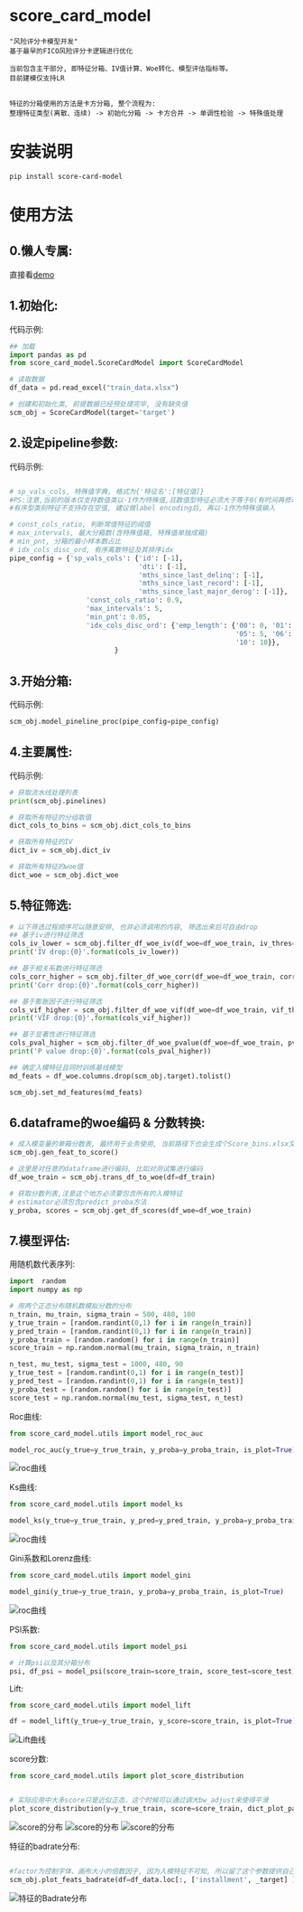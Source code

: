 score_card_model
================

    "风险评分卡模型开发" 
    基于最早的FICO风险评分卡逻辑进行优化

    当前包含主干部分, 即特征分箱、IV值计算、Woe转化、模型评估指标等。
    目前建模仅支持LR

    
    特征的分箱使用的方法是卡方分箱, 整个流程为:
    整理特征类型(离散、连续) -> 初始化分箱 -> 卡方合并 -> 单调性检验 -> 特殊值处理 


安装说明
======

```shell
pip install score-card-model
```

使用方法
====
0.懒人专属:
------
直接看[demo](hhttps://github.com/skykiseki/score_card_model/blob/main/demo/demo.ipynb)

1.初始化:
------

代码示例:

```python
## 加载
import pandas as pd
from score_card_model.ScoreCardModel import ScoreCardModel

# 读取数据
df_data = pd.read_excel("train_data.xlsx")

# 创建和初始化类, 前提数据已经预处理完毕, 没有缺失值
scm_obj = ScoreCardModel(target='target')

```

2.设定pipeline参数:
---------------

代码示例:

```python

# sp_vals_cols, 特殊值字典, 格式为{'特征名':[特征值]}
#PS:注意,当前的版本仅支持数值类以-1作为特殊值,且数值型特征必须大于等于0(有时间再修改)
#有序型类别特征不支持存在空值, 建议做label encoding后, 再以-1作为特殊值输入

# const_cols_ratio, 判断常值特征的阈值
# max_intervals, 最大分箱数(含特殊值箱, 特殊值单独成箱)
# min_pnt, 分箱的最小样本数占比
# idx_cols_disc_ord, 有序离散特征及其排序idx
pipe_config = {'sp_vals_cols': {'id': [-1], 
                                'dti': [-1],
                                'mths_since_last_delinq': [-1],
                                'mths_since_last_record': [-1],
                                'mths_since_last_major_derog': [-1]},
                   'const_cols_ratio': 0.9,
                   'max_intervals': 5,
                   'min_pnt': 0.05,
                   'idx_cols_disc_ord': {'emp_length': {'00': 0, '01': 1, '02': 2, '03': 3, '04': 4,
                                                        '05': 5, '06': 6, '07': 7, '08': 8, '09': 9,
                                                        '10': 10}},
                          }
```

3.开始分箱:
-------

代码示例:

```python
scm_obj.model_pineline_proc(pipe_config=pipe_config)

```

4.主要属性:
-------

代码示例:

```python
# 获取流水线处理列表
print(scm_obj.pinelines)

# 获取所有特征的分组取值
dict_cols_to_bins = scm_obj.dict_cols_to_bins

# 获取所有特征的IV
dict_iv = scm_obj.dict_iv

# 获取所有特征的woe值
dict_woe = scm_obj.dict_woe


```

5.特征筛选:
--------
```python
# 以下筛选过程顺序可以随意安排, 也非必须调用的内容, 筛选出来后可自由drop
## 基于iv进行特征筛选
cols_iv_lower = scm_obj.filter_df_woe_iv(df_woe=df_woe_train, iv_thres=0.02)
print('IV drop:{0}'.format(cols_iv_lower))

## 基于相关系数进行特征筛选
cols_corr_higher = scm_obj.filter_df_woe_corr(df_woe=df_woe_train, corr_thres=0.7)
print('Corr drop:{0}'.format(cols_corr_higher))

## 基于膨胀因子进行特征筛选
cols_vif_higher = scm_obj.filter_df_woe_vif(df_woe=df_woe_train, vif_thres=10)
print('VIF drop:{0}'.format(cols_vif_higher))

## 基于显著性进行特征筛选
cols_pval_higher = scm_obj.filter_df_woe_pvalue(df_woe=df_woe_train, pval_thres=0.05)
print('P value drop:{0}'.format(cols_pval_higher))

## 确定入模特征且同时训练基线模型
md_feats = df_woe.columns.drop(scm_obj.target).tolist()

scm_obj.set_md_features(md_feats)

```

6.dataframe的woe编码 & 分数转换:
-------------------
```python
# 成入模变量的单箱分数表, 最终用于业务使用, 当前路径下也会生成个Score_bins.xlsx文件
scm_obj.gen_feat_to_score()

# 这里是对任意的dataframe进行编码, 比如对测试集进行编码
df_woe_train = scm_obj.trans_df_to_woe(df=df_train)

# 获取分数列表,注意这个地方必须要包含所有的入模特征
# estimator必须包含predict_proba方法
y_proba, scores = scm_obj.get_df_scores(df_woe=df_woe_train)

```


7.模型评估:
--------
用随机数代表序列:
```python
import  random
import numpy as np

# 用两个正态分布随机数模拟分数的分布
n_train, mu_train, sigma_train = 500, 480, 100
y_true_train = [random.randint(0,1) for i in range(n_train)]
y_pred_train = [random.randint(0,1) for i in range(n_train)]
y_proba_train = [random.random() for i in range(n_train)]
score_train = np.random.normal(mu_train, sigma_train, n_train)

n_test, mu_test, sigma_test = 1000, 480, 90
y_true_test = [random.randint(0,1) for i in range(n_test)]
y_pred_test = [random.randint(0,1) for i in range(n_test)]
y_proba_test = [random.random() for i in range(n_test)]
score_test = np.random.normal(mu_test, sigma_test, n_test)

```

Roc曲线:
```python
from score_card_model.utils import model_roc_auc

model_roc_auc(y_true=y_true_train, y_proba=y_proba_train, is_plot=True)
```

![roc曲线](https://github.com/skykiseki/score_card_model/blob/main/pics/model_roc_auc.png)


Ks曲线:
```python
from score_card_model.utils import model_ks

model_ks(y_true=y_true_train, y_pred=y_pred_train, y_proba=y_proba_train, is_plot=True)
```

![roc曲线](https://github.com/skykiseki/score_card_model/blob/main/pics/model_ks.png)


Gini系数和Lorenz曲线:
```python
from score_card_model.utils import model_gini

model_gini(y_true=y_true_train, y_proba=y_proba_train, is_plot=True)
```

![roc曲线](https://github.com/skykiseki/score_card_model/blob/main/pics/model_gini.png)


PSI系数:
```python
from score_card_model.utils import model_psi

# 计算psi以及其分箱分布
psi, df_psi = model_psi(score_train=score_train, score_test=score_test)
```

Lift:
```python
from score_card_model.utils import model_lift

df = model_lift(y_true=y_true_train, y_score=score_train, is_plot=True)
```
![Lift曲线](https://github.com/skykiseki/score_card_model/blob/main/pics/model_lift.png)



score分数:

```python
from score_card_model.utils import plot_score_distribution


# 实际应用中大多score只是近似正态，这个时候可以通过调大bw_adjust来使得平滑
plot_score_distribution(y=y_true_train, score=score_train, dict_plot_params = {'bw_adjust': 3})
```
![score的分布](https://github.com/skykiseki/score_card_model/blob/main/pics/plot_score_distribution_1.png)
![score的分布](https://github.com/skykiseki/score_card_model/blob/main/pics/plot_score_distribution_2.png)
![score的分布](https://github.com/skykiseki/score_card_model/blob/main/pics/plot_score_distribution_3.png)


特征的badrate分布:

```python

#factor为控制字体、画布大小的倍数因子, 因为入模特征不可知, 所以留了这个参数提供自己调节
scm_obj.plot_feats_badrate(df=df_data.loc[:, ['installment', _target] ], factor=1.5)

```
![特征的Badrate分布](https://github.com/skykiseki/score_card_model/blob/main/pics/plot_feats_badrate.png)
